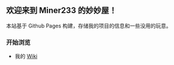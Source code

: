## 欢迎来到 Miner233 的妙妙屋！

本站基于 Github Pages 构建，存储我的项目的信息和一些没用的玩意。

### 开始浏览

* 我的 [Wiki](https://miner233.fandom.com/zh/wiki/Miner233_Wiki)
